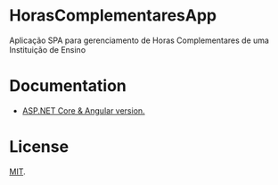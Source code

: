 # HorasComplementaresApp
Aplicação SPA para gerenciamento de Horas Complementares de uma Instituição de Ensino

# Documentation

* [ASP.NET Core & Angular  version.](https://aspnetboilerplate.com/Pages/Documents/Zero/Startup-Template-Angular)

# License

[MIT](LICENSE).
